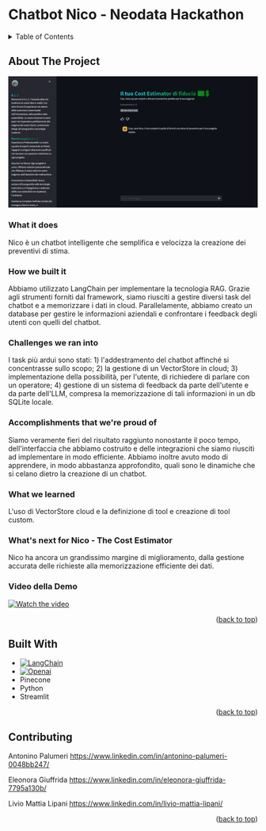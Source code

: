 <a name="readme-top"></a>
# Chatbot Nico - Neodata Hackathon 



<details>
    <summary>Table of Contents</summary>
    <li><a href="#about-the-project">About the project</a></li>
    <li><a href="#Built-With">Built With</a></li>
    <li><a href="#Contributing">Contributing</a></li>
  </ol>
</details>

## About The Project

[![Nico - The Cost Estimator][product-screenshot]](https://chatbot-nico.streamlit.app/)

### What it does
Nico è un chatbot intelligente che semplifica e velocizza la creazione dei preventivi di stima.

### How we built it
Abbiamo utilizzato LangChain per implementare la tecnologia RAG. Grazie agli strumenti forniti dal framework, siamo riusciti a gestire diversi task del chatbot e a memorizzare i dati in cloud. Parallelamente, abbiamo creato un database per gestire le informazioni aziendali e confrontare i feedback degli utenti con quelli del chatbot.

### Challenges we ran into
I task più ardui sono stati: 1) l'addestramento del chatbot affinché si concentrasse sullo scopo; 2) la gestione di un VectorStore in cloud; 3) implementazione della possibilità, per l'utente, di richiedere di parlare con un operatore; 4) gestione di un sistema di feedback da parte dell'utente e da parte dell'LLM, compresa la memorizzazione di tali informazioni in un db SQLite locale.

### Accomplishments that we're proud of
Siamo veramente fieri del risultato raggiunto nonostante il poco tempo, dell'interfaccia che abbiamo costruito e delle integrazioni che siamo riusciti ad implementare in modo efficiente. Abbiamo inoltre avuto modo di apprendere, in modo abbastanza approfondito, quali sono le dinamiche che si celano dietro la creazione di un chatbot.

### What we learned
L'uso di VectorStore cloud e la definizione di tool e creazione di tool custom.

### What's next for Nico - The Cost Estimator
Nico ha ancora un grandissimo margine di miglioramento, dalla gestione accurata delle richieste alla memorizzazione efficiente dei dati.

### Video della Demo
[![Watch the video]()]([https://www.youtube.com/watch?v=_5tFXJQIzi4](https://youtu.be/wWmqEI3nUBM?si=DNqPNTxlSHfTPVcA))





<p align="right">(<a href="#readme-top">back to top</a>)</p>


## Built With

* [![LangChain][LangChain.com]][LangChain-url]
* [![Openai][openai.com]][Openai-url]
* Pinecone
* Python
* Streamlit

<p align="right">(<a href="#readme-top">back to top</a>)</p>








## Contributing

Antonino Palumeri
https://www.linkedin.com/in/antonino-palumeri-0048bb247/

Eleonora Giuffrida
https://www.linkedin.com/in/eleonora-giuffrida-7795a130b/

Livio Mattia Lipani
https://www.linkedin.com/in/livio-mattia-lipani/

<p align="right">(<a href="#readme-top">back to top</a>)</p>

[product-screenshot]: images/demo_image.png
[LangChain.com]: https://img.shields.io/badge/%F0%9F%A6%9C%EF%B8%8F%F0%9F%94%97LangChain-LangChain
[LangChain-url]: https://www.langchain.com
[Openai.com]: https://img.shields.io/badge/chatGPT-74aa9c?logo=openai&logoColor=white
[Openai-url]: https://openai.com/


